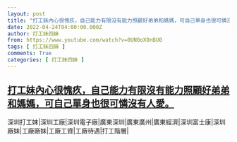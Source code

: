 ```yaml
---
layout: post
title: "打工妹內心很愧疚，自己能力有限沒有能力照顧好弟弟和媽媽，可自己單身也很可憐沒有人愛。"
date: 2022-04-24T04:00:00.000Z
author: 打工妹四妹
from: https://www.youtube.com/watch?v=0UN0oXOnBU0
tags: [ 打工妹四妹 ]
comments: True
categories: [ 打工妹四妹 ]
---
```

<!--1650772800000-->
[打工妹內心很愧疚，自己能力有限沒有能力照顧好弟弟和媽媽，可自己單身也很可憐沒有人愛。](https://www.youtube.com/watch?v=0UN0oXOnBU0)
------

<div>
深圳打工妹|深圳工廠|深圳電子廠|廣東深圳|廣東廣州|廣東經濟|深圳富士康|深圳廠妹|工廠廠妹|工廠工資|工廠待遇|打工階層|
</div>

